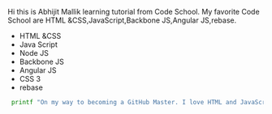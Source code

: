 Hi this is Abhijit Mallik learning tutorial from Code School.
My favorite Code School are HTML &CSS,JavaScript,Backbone JS,Angular JS,rebase.
* HTML &CSS
* Java Script
* Node JS
* Backbone JS
* Angular JS
* CSS 3
* rebase

 ```bash
  printf "On my way to becoming a GitHub Master. I love HTML and JavaScript.""